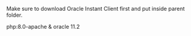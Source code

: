 Make sure to download Oracle Instant Client first and put inside parent folder. 

php:8.0-apache & oracle 11.2